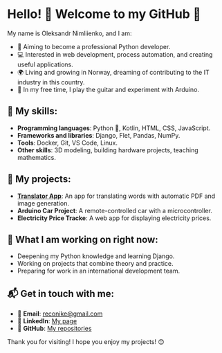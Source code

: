 
# Hello! 👋 Welcome to my GitHub 🌟

My name is Oleksandr Nimliienko, and I am:

- 🎯 Aiming to become a professional Python developer.
- 💻 Interested in web development, process automation, and creating useful applications.
- 🌍 Living and growing in Norway, dreaming of contributing to the IT industry in this country.
- 🎸 In my free time, I play the guitar and experiment with Arduino.

## 🔧 My skills:
- **Programming languages**: Python 🐍, Kotlin, HTML, CSS, JavaScript.
- **Frameworks and libraries**: Django, Flet, Pandas, NumPy.
- **Tools**: Docker, Git, VS Code, Linux.
- **Other skills**: 3D modeling, building hardware projects, teaching mathematics.

## 📂 My projects:
- **[Translator App](https://github.com/RecoNike/PDF_Vocabulary_Maker)**: An app for translating words with automatic PDF and image generation.
- **Arduino Car Project**: A remote-controlled car with a microcontroller.
- **Electricity Price Tracke**: A web app for displaying electricity prices.

## 🚀 What I am working on right now:
- Deepening my Python knowledge and learning Django.
- Working on projects that combine theory and practice.
- Preparing for work in an international development team.

## 📬 Get in touch with me:
- 📧 **Email**: reconike@gmail.com
- 💼 **LinkedIn**: [My page](https://www.linkedin.com/in/%E2%9A%A1olexandr-nimliienko%E2%9A%A1-bb1b88257/)
- 🌟 **GitHub**: [My repositories](https://github.com/RecoNike?tab=repositories)

Thank you for visiting! I hope you enjoy my projects! 😊
